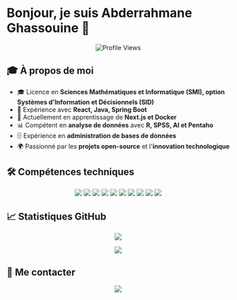 # Bonjour, je suis Abderrahmane Ghassouine 👋

<p align="center">
  <img src="https://komarev.com/ghpvc/?username=ghassouine19&style=flat-square&color=blue" alt="Profile Views" />
</p>

## 🎓 À propos de moi

- 🎓 Licence en **Sciences Mathématiques et Informatique (SMI), option Systèmes d'Information et Décisionnels (SID)**  
- 💼 Expérience avec **React, Java, Spring Boot**  
- 🌱 Actuellement en apprentissage de **Next.js et Docker**  
- 📊 Compétent en **analyse de données** avec **R, SPSS, AI et Pentaho**  
- 🗄️ Expérience en **administration de bases de données**  
- 🌍 Passionné par les **projets open-source** et l'**innovation technologique**

## 🛠️ Compétences techniques

<p align="center">
  <img src="https://img.shields.io/badge/Java-ED8B00?style=for-the-badge&logo=java&logoColor=white" />
  <img src="https://img.shields.io/badge/SpringBoot-6DB33F?style=for-the-badge&logo=spring&logoColor=white" />
  <img src="https://img.shields.io/badge/React-20232A?style=for-the-badge&logo=react&logoColor=61DAFB" />
  <img src="https://img.shields.io/badge/Next.js-000000?style=for-the-badge&logo=next.js&logoColor=white" />
  <img src="https://img.shields.io/badge/Docker-2496ED?style=for-the-badge&logo=docker&logoColor=white" />
  <img src="https://img.shields.io/badge/R-276DC3?style=for-the-badge&logo=r&logoColor=white" />
  <img src="https://img.shields.io/badge/SPSS-1C4587?style=for-the-badge" />
  <img src="https://img.shields.io/badge/AI-FF6F61?style=for-the-badge" />
  <img src="https://img.shields.io/badge/Pentaho-0099FF?style=for-the-badge" />
  <img src="https://img.shields.io/badge/DB_Admin-6C6C6C?style=for-the-badge" />
</p>

## 📈 Statistiques GitHub

<p align="center">
  <img src="https://github-readme-stats.vercel.app/api?username=ghassouine19&show_icons=true&theme=radical&count_private=false" />
</p>

<p align="center">
  <img src="https://github-readme-stats.vercel.app/api/top-langs/?username=ghassouine19&layout=compact&theme=radical&langs_count=10" />
</p>

## 🔗 Me contacter

<p align="center">
  <a href="https://linkedin.com/in/abderrahmane-ghassouine-93942a242">
    <img src="https://img.shields.io/badge/LinkedIn-0A66C2?style=for-the-badge&logo=linkedin&logoColor=white"/>
  </a>
</p>
